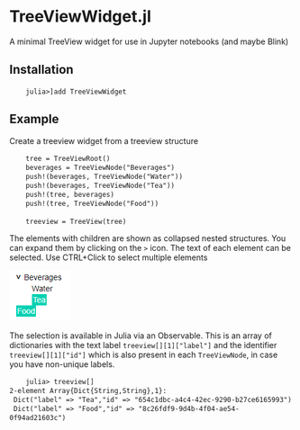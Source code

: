 # TreeViewWidget.jl
A minimal TreeView widget for use in Jupyter notebooks (and maybe Blink)

## Installation

```
    julia>]add TreeViewWidget
```

## Example

Create a treeview widget from a treeview structure
```
    tree = TreeViewRoot()
    beverages = TreeViewNode("Beverages")
    push!(beverages, TreeViewNode("Water"))
    push!(beverages, TreeViewNode("Tea"))
    push!(tree, beverages)
    push!(tree, TreeViewNode("Food"))

    treeview = TreeView(tree)
```

The elements with children are shown as collapsed nested structures. You can expand them by clicking on the `>` icon.
The text of each element can be selected. Use CTRL+Click to select multiple elements

![example_treeview](figures/example_treeview.png)

The selection is available in Julia via an Observable. This is an array of dictionaries with the text label `treeview[][1]["label"]` and the identifier `treeview[][1]["id"]` which is also present in each `TreeViewNode`, in case you have non-unique labels.
```
    julia> treeview[]
2-element Array{Dict{String,String},1}:
 Dict("label" => "Tea","id" => "654c1dbc-a4c4-42ec-9290-b27ce6165993")
 Dict("label" => "Food","id" => "8c26fdf9-9d4b-4f04-ae54-0f94ad21603c")
```